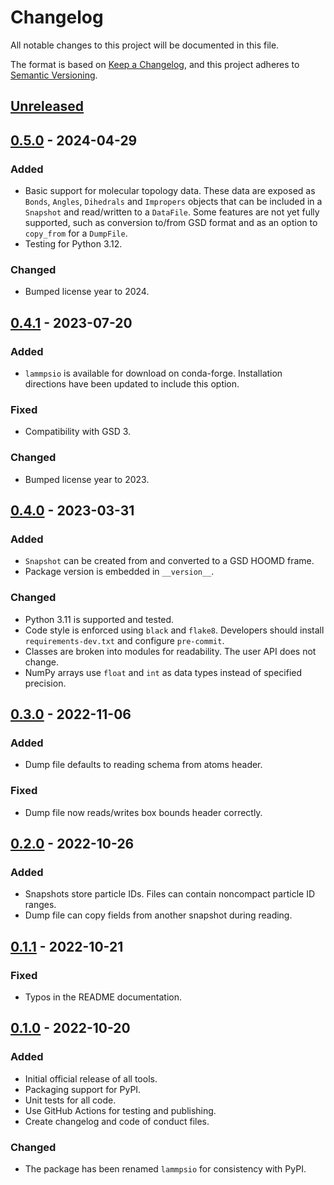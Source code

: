 # Changelog

All notable changes to this project will be documented in this file.

The format is based on [Keep a Changelog](https://keepachangelog.com/en/1.0.0/),
and this project adheres to [Semantic Versioning](https://semver.org/spec/v2.0.0.html).

## [Unreleased]

## [0.5.0] - 2024-04-29
### Added
- Basic support for molecular topology data. These data are exposed as `Bonds`,
`Angles`, `Dihedrals` and `Impropers` objects that can be included in a
`Snapshot` and read/written to a `DataFile`. Some features are not yet fully
supported, such as conversion to/from GSD format and as an option to `copy_from`
for a `DumpFile`.
- Testing for Python 3.12.

### Changed
- Bumped license year to 2024.

## [0.4.1] - 2023-07-20
### Added
- `lammpsio` is available for download on conda-forge. Installation directions
have been updated to include this option.

### Fixed
- Compatibility with GSD 3.

### Changed
- Bumped license year to 2023.

## [0.4.0] - 2023-03-31
### Added
- `Snapshot` can be created from and converted to a GSD HOOMD frame.
- Package version is embedded in `__version__`.

### Changed
- Python 3.11 is supported and tested.
- Code style is enforced using `black` and `flake8`. Developers should install
`requirements-dev.txt` and configure `pre-commit`.
- Classes are broken into modules for readability. The user API does not change.
- NumPy arrays use `float` and `int` as data types instead of specified precision.

## [0.3.0] - 2022-11-06
### Added
- Dump file defaults to reading schema from atoms header.

### Fixed
- Dump file now reads/writes box bounds header correctly.

## [0.2.0] - 2022-10-26
### Added
- Snapshots store particle IDs. Files can contain noncompact particle ID ranges.
- Dump file can copy fields from another snapshot during reading.

## [0.1.1] - 2022-10-21
### Fixed
- Typos in the README documentation.

## [0.1.0] - 2022-10-20
### Added
- Initial official release of all tools.
- Packaging support for PyPI.
- Unit tests for all code.
- Use GitHub Actions for testing and publishing.
- Create changelog and code of conduct files.

### Changed
- The package has been renamed `lammpsio` for consistency with PyPI.

[Unreleased]: https://github.com/mphowardlab/lammpsio/compare/v0.5.0...HEAD
[0.5.0]: https://github.com/mphowardlab/lammpsio/compare/v0.4.1...v0.5.0
[0.4.1]: https://github.com/mphowardlab/lammpsio/compare/v0.4.0...v0.4.1
[0.4.0]: https://github.com/mphowardlab/lammpsio/compare/v0.3.0...v0.4.0
[0.3.0]: https://github.com/mphowardlab/lammpsio/compare/v0.2.0...v0.3.0
[0.2.0]: https://github.com/mphowardlab/lammpsio/compare/v0.1.1...v0.2.0
[0.1.1]: https://github.com/mphowardlab/lammpsio/compare/v0.1.0...v0.1.1
[0.1.0]: https://github.com/mphowardlab/lammpsio/releases/tag/v0.1.0
